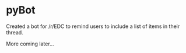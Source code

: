 # pyBot
Created a bot for /r/EDC to remind users to include a list of items in their thread.

More coming later...
